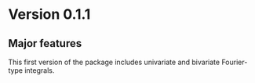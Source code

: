 
# Version 0.1.1

## Major features

This first version of the package includes univariate and bivariate
Fourier-type integrals.
